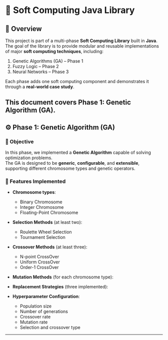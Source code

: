 # 🧬 Soft Computing Java Library 

## 📖 Overview
This project is part of a multi-phase **Soft Computing Library** built in **Java**.  
The goal of the library is to provide modular and reusable implementations of major **soft computing techniques**, including:
1. Genetic Algorithms (GA) – Phase 1
2. Fuzzy Logic – Phase 2
3. Neural Networks – Phase 3

Each phase adds one soft computing component and demonstrates it through a **real-world case study**.

This document covers **Phase 1: Genetic Algorithm (GA)**.
---

## ⚙️ Phase 1: Genetic Algorithm (GA)

### 🎯 Objective
In this phase, we implemented a **Genetic Algorithm** capable of solving optimization problems.  
The GA is designed to be **generic**, **configurable**, and **extensible**, supporting different chromosome types and genetic operators.

### 🧩 Features Implemented
- **Chromosome types**:
    - Binary Chromosome
    - Integer Chromosome
    - Floating-Point Chromosome
- **Selection Methods** (at least two):
    - Roulette Wheel Selection
    - Tournament Selection
- **Crossover Methods** (at least three):
    - N-point CrossOver
    - Uniform CrossOver
    - Order-1 CrossOver 

- **Mutation Methods** (for each chromosome type):

- **Replacement Strategies** (three implemented):

- **Hyperparameter Configuration**:
    - Population size
    - Number of generations
    - Crossover rate
    - Mutation rate
    - Selection and crossover type

---



